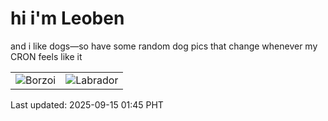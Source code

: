 # hi i'm Leoben

and i like dogs—so have some random dog pics that change whenever my CRON feels like it

|  |  |
|--------|----------|
| ![Borzoi](https://random-dog-vercel.vercel.app/api/random-borzoi?v=1757871914) | ![Labrador](https://random-dog-vercel.vercel.app/api/random-labrador?v=1757871914) |

Last updated: 2025-09-15 01:45 PHT
